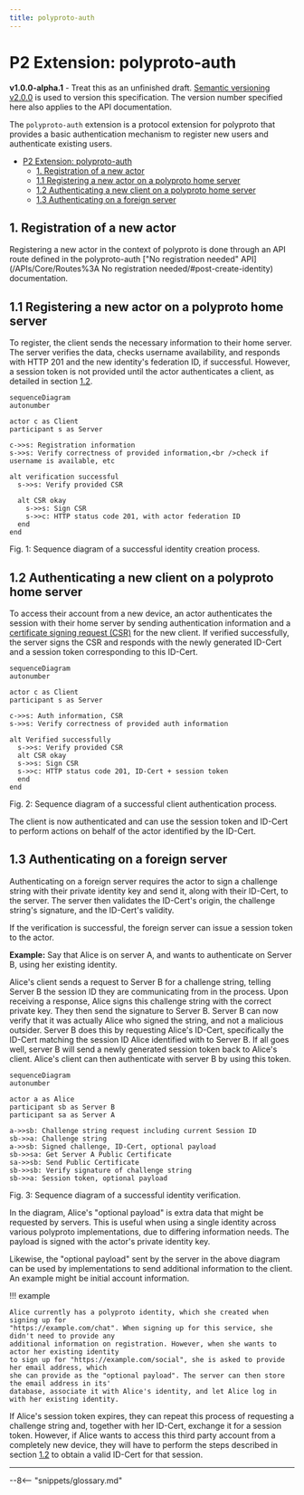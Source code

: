 ```yaml
---
title: polyproto-auth
---
```


# P2 Extension: polyproto-auth

**v1.0.0-alpha.1** - Treat this as an unfinished draft.
[Semantic versioning v2.0.0](https://semver.org/spec/v2.0.0.html) is used to version this specification.
The version number specified here also applies to the API documentation.

The `polyproto-auth` extension is a protocol extension for polyproto that provides a basic
authentication mechanism to register new users and authenticate existing users.

- [P2 Extension: polyproto-auth](#p2-extension-polyproto-auth)
  - [1. Registration of a new actor](#1-registration-of-a-new-actor)
  - [1.1 Registering a new actor on a polyproto home server](#11-registering-a-new-actor-on-a-polyproto-home-server)
  - [1.2 Authenticating a new client on a polyproto home server](#12-authenticating-a-new-client-on-a-polyproto-home-server)
  - [1.3 Authenticating on a foreign server](#13-authenticating-on-a-foreign-server)

## 1. Registration of a new actor

Registering a new actor in the context of polyproto is done through an API route defined in the
polyproto-auth
["No registration needed" API](/APIs/Core/Routes%3A No registration needed/#post-create-identity)
documentation.

## 1.1 Registering a new actor on a polyproto home server

To register, the client sends the necessary information to their home server. The server verifies
the data, checks username availability, and responds with HTTP 201 and the new identity's federation
ID, if successful. However, a session token is not provided until the actor authenticates a client,
as detailed in section [1.2](#12-authenticating-a-new-client-on-a-polyproto-home-server).

```mermaid
sequenceDiagram
autonumber

actor c as Client
participant s as Server

c->>s: Registration information
s->>s: Verify correctness of provided information,<br />check if username is available, etc

alt verification successful
  s->>s: Verify provided CSR

  alt CSR okay
    s->>s: Sign CSR
    s->>c: HTTP status code 201, with actor federation ID
  end
end
```

Fig. 1: Sequence diagram of a successful identity creation process.

## 1.2 Authenticating a new client on a polyproto home server

To access their account from a new device, an actor authenticates the session with their home server
by sending authentication information and a
[certificate signing request (CSR)](../core.md/#71-home-server-signed-certificates-for-public-client-identity-keys-id-cert)
for the new client. If verified successfully, the server signs the CSR and responds with the newly
generated ID-Cert and a session token corresponding to this ID-Cert.

```mermaid
sequenceDiagram
autonumber

actor c as Client
participant s as Server

c->>s: Auth information, CSR
s->>s: Verify correctness of provided auth information

alt Verified successfully
  s->>s: Verify provided CSR
  alt CSR okay
  s->>s: Sign CSR
  s->>c: HTTP status code 201, ID-Cert + session token
  end
end

```

Fig. 2: Sequence diagram of a successful client authentication process.

The client is now authenticated and can use the session token and ID-Cert to perform actions on
behalf of the actor identified by the ID-Cert.

## 1.3 Authenticating on a foreign server

Authenticating on a foreign server requires the actor to sign a challenge string with their private
identity key and send it, along with their ID-Cert, to the server. The server then validates the
ID-Cert's origin, the challenge string's signature, and the ID-Cert's validity.

If the verification is successful, the foreign server can issue a session token to the actor.

**Example:**
Say that Alice is on server A, and wants to authenticate on Server B, using her existing identity.

Alice's client sends a request to Server B for a challenge string, telling Server B the session ID
they are communicating from in the process. Upon receiving a response, Alice signs this challenge
string with the correct private key. They then send the signature to Server B. Server B can now
verify that it was actually Alice who signed the string, and not a malicious outsider. Server B does
this by requesting Alice's ID-Cert, specifically the ID-Cert matching the session ID Alice
identified with to Server B. If all goes well, server B will send a newly generated session token
back to Alice's client. Alice's client can then authenticate with server B by using this token.

```mermaid
sequenceDiagram
autonumber

actor a as Alice
participant sb as Server B
participant sa as Server A

a->>sb: Challenge string request including current Session ID
sb->>a: Challenge string
a->>sb: Signed challenge, ID-Cert, optional payload
sb->>sa: Get Server A Public Certificate
sa->>sb: Send Public Certificate
sb->>sb: Verify signature of challenge string
sb->>a: Session token, optional payload
```

Fig. 3: Sequence diagram of a successful identity verification.

In the diagram, Alice's "optional payload" is extra data that might be requested by servers.
This is useful when using a single identity across various polyproto implementations, due to
differing information needs. The payload is signed with the actor's private identity key.

Likewise, the "optional payload" sent by the server in the above diagram can be used by
implementations to send additional information to the client. An example might be initial account
information.

!!! example

    Alice currently has a polyproto identity, which she created when signing up for 
    "https://example.com/chat". When signing up for this service, she didn't need to provide any
    additional information on registration. However, when she wants to actor her existing identity
    to sign up for "https://example.com/social", she is asked to provide her email address, which
    she can provide as the "optional payload". The server can then store the email address in its'
    database, associate it with Alice's identity, and let Alice log in with her existing identity. 

If Alice's session token expires, they can repeat this process of requesting a challenge string and,
together with her ID-Cert, exchange it for a session token. However, if Alice wants to access this
third party account from a completely new device, they will have to perform the steps described in
section [1.2](#12-authenticating-a-new-client-on-a-polyproto-home-server) to obtain a valid
ID-Cert for that session.

---

--8<-- "snippets/glossary.md"
